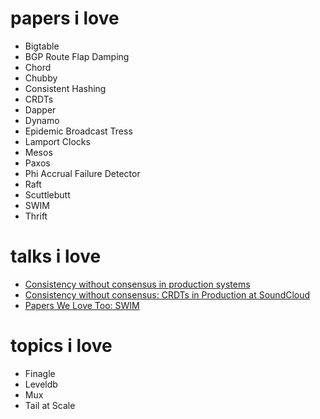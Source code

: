 # papers i love
* Bigtable
* BGP Route Flap Damping
* Chord
* Chubby
* Consistent Hashing
* CRDTs
* Dapper
* Dynamo
* Epidemic Broadcast Tress
* Lamport Clocks
* Mesos
* Paxos
* Phi Accrual Failure Detector
* Raft
* Scuttlebutt
* SWIM
* Thrift

# talks i love
* [Consistency without consensus in production systems](https://www.youtube.com/watch?v=em9zLzM8O7c)
* [Consistency without consensus: CRDTs in Production at SoundCloud](http://www.infoq.com/presentations/crdt-soundcloud)
* [Papers We Love Too: SWIM](https://www.youtube.com/watch?v=bkmbWsDz8LM)

# topics i love
* Finagle
* Leveldb
* Mux
* Tail at Scale
